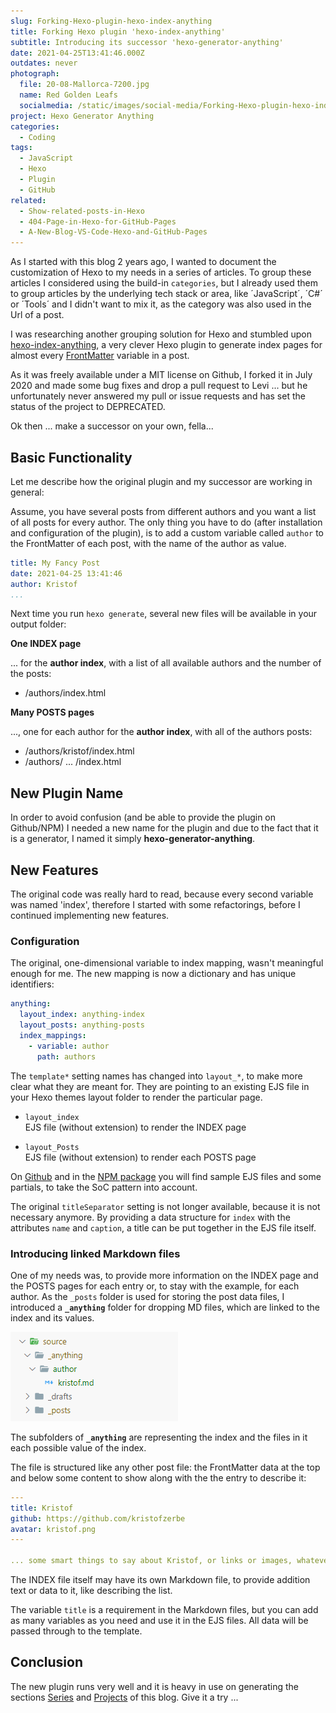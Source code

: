 ```yaml
---
slug: Forking-Hexo-plugin-hexo-index-anything
title: Forking Hexo plugin 'hexo-index-anything'
subtitle: Introducing its successor 'hexo-generator-anything'
date: 2021-04-25T13:41:46.000Z
outdates: never
photograph:
  file: 20-08-Mallorca-7200.jpg
  name: Red Golden Leafs
  socialmedia: /static/images/social-media/Forking-Hexo-plugin-hexo-index-anything.jpg
project: Hexo Generator Anything
categories:
  - Coding
tags:
  - JavaScript
  - Hexo
  - Plugin
  - GitHub
related:
  - Show-related-posts-in-Hexo
  - 404-Page-in-Hexo-for-GitHub-Pages
  - A-New-Blog-VS-Code-Hexo-and-GitHub-Pages
---
```


As I started with this blog 2 years ago, I wanted to document the customization of Hexo to my needs in a series of articles. To group these articles I considered using the build-in ``categories``, but I already used them to group articles by the underlying tech stack or area, like ´JavaScript´, ´C#´ or ´Tools´ and I didn't want to mix it, as the category was also used in the Url of a post.

I was researching another grouping solution for Hexo and stumbled upon [hexo-index-anything](https://github.com/leviwheatcroft/hexo-index-anything), a very clever Hexo plugin to generate index pages for almost every [FrontMatter](https://hexo.io/docs/front-matter.html) variable in a post.

As it was freely available under a MIT license on Github, I forked it in July 2020 and made some bug fixes and drop a pull request to Levi ... but he  unfortunately never answered my pull or issue requests and has set the status of the project to DEPRECATED.

Ok then ... make a successor on your own, fella...

<!-- more -->

## Basic Functionality

Let me describe how the original plugin and my successor are working in general:

Assume, you have several posts from different authors and you want a list of all posts for every author. The only thing you have to do (after installation and configuration of the plugin), is to add a custom variable called ``author`` to the FrontMatter of each post, with the name of the author as value.

```yml /source/_posts/my-fancy-post.md
title: My Fancy Post
date: 2021-04-25 13:41:46
author: Kristof
...
```

Next time you run ``hexo generate``, several new files will be available in your output folder:

**One INDEX page**

... for the **author index**, with a list of all available authors and the number of the posts:
* /authors/index.html

**Many POSTS pages**

..., one for each author for the **author index**, with all of the authors posts:

* /authors/kristof/index.html
* /authors/ ... /index.html

## New Plugin Name

In order to avoid confusion (and be able to provide the plugin on Github/NPM) I needed a new name for the plugin and due to the fact that it is a generator, I named it simply **hexo-generator-anything**.

## New Features

The original code was really hard to read, because every second variable was named 'index', therefore I started with some refactorings, before I continued implementing new features.

### Configuration

The original, one-dimensional variable to index mapping, wasn't meaningful enough for me. The new mapping is now a dictionary and has unique identifiers:

```yml /_config.yml
anything:
  layout_index: anything-index
  layout_posts: anything-posts
  index_mappings:
    - variable: author
      path: authors
```

The ``template*`` setting names has changed into ``layout_*``, to make more clear what they are meant for. They are pointing to an existing EJS file in your Hexo themes layout folder to render the particular page.

* ``layout_index``   
EJS file (without extension) to render the INDEX page

* ``layout_Posts``   
EJS file (without extension) to render each POSTS page

On [Github](https://github.com/kristofzerbe/hexo-generator-anything) and in the [NPM package](https://www.npmjs.com/package/hexo-generator-anything) you will find sample EJS files and some partials, to take the SoC pattern into account.

The original ``titleSeparator`` setting is not longer available, because it is not necessary anymore. By providing a data structure for ``index`` with the attributes ``name`` and ``caption``, a title can be put together in the EJS file itself.

### Introducing linked Markdown files

One of my needs was, to provide more information on the INDEX page and the POSTS pages for each entry or, to stay with the example, for each author. As the ``_posts`` folder is used for storing the post data files, I introduced a **``_anything``** folder for dropping MD files, which are linked to the index and its values.

![Anything folder](Forking-Hexo-plugin-hexo-index-anything/anything-folder.png)

The subfolders of **``_anything``** are representing the index and the files in it each possible value of the index.

The file is structured like any other post file: the FrontMatter data at the top and below some content to show along with the the entry to describe it:

```yml /source/_anything/authors/kristof.md
---
title: Kristof
github: https://github.com/kristofzerbe
avatar: kristof.png
---

... some smart things to say about Kristof, or links or images, whatever ...
```

The INDEX file itself may have its own Markdown file, to provide addition text or data to it, like describing the list.

The variable ``title`` is a requirement in the Markdown files, but you can add as many variables as you need and use it in the EJS files. All data will be passed through to the template.

## Conclusion

The new plugin runs very well and it is heavy in use on generating the sections [Series](https://kiko.io/series) and [Projects](https://kiko.io/projects) of this blog. Give it a try ...